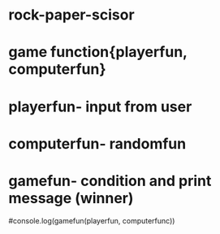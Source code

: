 # rock-paper-scisor

#
# game function{playerfun, computerfun}
# playerfun- input from user 
# computerfun- randomfun
# gamefun- condition and print message (winner)
#console.log(gamefun(playerfun, computerfunc))

